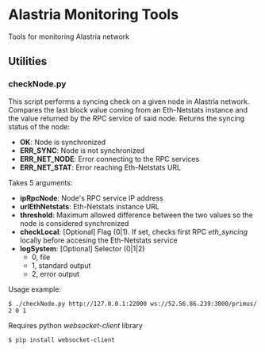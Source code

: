 # Alastria Monitoring Tools
Tools for monitoring Alastria network

## Utilities

### **checkNode.py**

This script performs a syncing check on a given node in Alastria network. Compares the last block value coming from an Eth-Netstats instance and the value returned by the RPC service of said node. Returns the syncing status of the node:
- **OK**: Node is synchronized
- **ERR_SYNC**: Node is not synchronized
- **ERR_NET_NODE**: Error connecting to the RPC services
- **ERR_NET_STAT**: Error reaching Eth-Netstats URL

Takes 5 arguments:
- **ipRpcNode**: Node's RPC service IP address
- **urlEthNetstats**: Eth-Netstats instance URL
- **threshold**: Maximum allowed difference between the two values so the node is considered synchronized
- **checkLocal**: [Optional] Flag (0|1). If set, checks first RPC *eth_syncing* locally before accesing the Eth-Netstats service
- **logSystem**: [Optional] Selector (0|1|2)
	- 0, file
	- 1, standard output
	- 2, error output

Usage example:

`$ ./checkNode.py http://127.0.0.1:22000 ws://52.56.86.239:3000/primus/ 2 0 1`

Requires python _websocket-client_ library

`$ pip install websocket-client`
